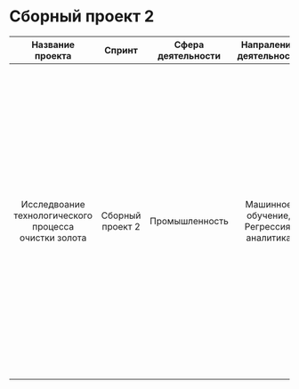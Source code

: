 # Сборный проект 2

| Название проекта | Спринт | Сфера деятельности | Напраление деятельности | Навыки | Задачи проекта | Описание проекта |
| :--------: | :-------: | :-------: | :-------: | :-------: | :-------: | :-------: |
| Исследвоание технологического процесса очистки золота |Сборный проект 2 | Промышленность | Машинное обучение, Регрессия, аналитика| Python, Pandas, Matplotlib, Scikit-learn, бутстреп | Спрогнозировать концентрацию золота при проведении процесса очистки золота |Строитстся модель машинного обучения для промышленной компании, разрабатывающая решения для эффективной работы промышленных предприятий. Модель должна предсказать коэффициент восстановления золота из золотосодержащей руды на основе данных с параметрами добычи и очистки. Модель поможет оптимизировать производство, чтобы не запускать предприятие с убыточными характеристиками.

